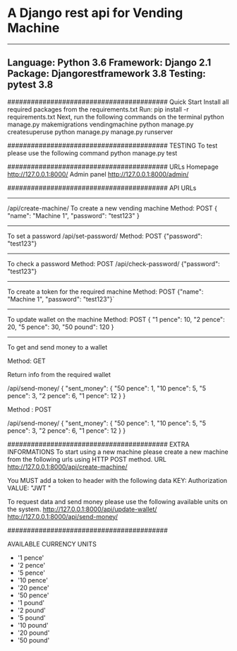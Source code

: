 # A Django rest api for Vending Machine #
-----------------------------------------
Language: Python 3.6
Framework: Django 2.1
Package: Djangorestframework 3.8
Testing: pytest 3.8
-----------------------------------------


#########################################
Quick Start
Install all required packages from the requirements.txt
Run: pip install -r requirements.txt
Next, run the following commands on the terminal
python manage.py makemigrations vendingmachine
python manage.py createsuperuse
python manage.py manage.py runserver

#########################################
TESTING
To test please use the following command
python manage.py test

#########################################
URLs
Homepage
http://127.0.0.1:8000/ 
Admin panel
http://127.0.0.1:8000/admin/

#########################################
API URLs

-----------------------------------------
/api/create-machine/
To create a new vending machine
Method: POST
{
	"name": "Machine 1",
	"password": "test123"
}

-----------------------------------------
To set a password
/api/set-password/
Method: POST
{"password": "test123"}

-----------------------------------------

To check a password
Method: POST
/api/check-password/
{"password": "test123"}

-----------------------------------------

To create a token for the required machine
Method: POST
{"name": "Machine 1", "password": "test123"}` 

-----------------------------------------

To update wallet on the machine
Method: POST
{
    "1 pence": 10,
    "2 pence": 20,
    "5 pence": 30,
    "50 pound": 120
}

-----------------------------------------

To get and send money to a wallet

Method: GET

Return info from the required wallet

/api/send-money/
{
    "sent_money": {
        "50 pence": 1,
        "10 pence": 5,
        "5 pence": 3,
        "2 pence": 6,
        "1 pence": 12
    }
}

Method : POST

/api/send-money/ 
{
    "sent_money": {
        "50 pence": 1,
        "10 pence": 5,
        "5 pence": 3,
        "2 pence": 6,
        "1 pence": 12
    }
}


#########################################
EXTRA INFORMATIONS
To start using a new machine please create a new machine from the 
following urls using HTTP POST method.
URL
http://127.0.0.1:8000/api/create-machine/ 

You MUST add a token to header with the following data
KEY: Authorization
VALUE: "JWT <token> "

To request data and send money please use the following available units on the system.
http://127.0.0.1:8000/api/update-wallet/ 
http://127.0.0.1:8000/api/send-money/ 

#########################################

AVAILABLE CURRENCY UNITS

* '1 pence'
* '2 pence'
* '5 pence'
* '10 pence'
* '20 pence'
* '50 pence'
* '1 pound'
* '2 pound'
* '5 pound'
* '10 pound'
* '20 pound'
* '50 pound'



